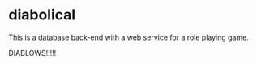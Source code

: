 diabolical
===========

This is a database back-end with a web service for a role playing game.

DIABLOWS!!!!!
